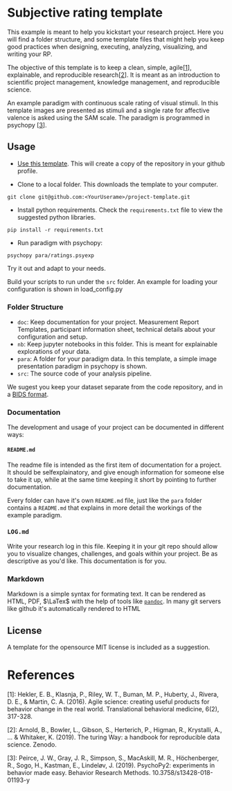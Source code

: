# Subjective rating template

This example is meant to help you kickstart your research project. Here you will find a folder structure, and some template files that might help you keep good practices when designing, executing, analyzing, visualizing, and writing your RP.

The objective of this template is to keep a clean, simple, agile[[1](1)], explainable, and reproducible research[[2](2)]. It is meant as an introduction to scientific project management, knowledge management, and reproducible science.

An example paradigm with continuous scale rating of visual stimuli. In this template images are presented as stimuli and a single rate for affective valence is asked using the SAM scale. The paradigm is programmed in psychopy [[3](3)].

## Usage

- [Use this template](https://github.com/WriessneggerLab/template-ratings/generate). This will create a copy of the repository in your github profile.

- Clone to a local folder. This downloads the template to your computer.
```
git clone git@github.com:<YourUserame>/project-template.git
```

- Install python requirements. Check the `requirements.txt` file to view the suggested python libraries.
```
pip install -r requirements.txt
```

- Run paradigm with psychopy:
```
psychopy para/ratings.psyexp
```
Try it out and adapt to your needs.

Build your scripts to run under the `src` folder. An example for loading your configuration is shown in load_config.py

### Folder Structure

- `doc`: Keep documentation for your project. Measurement Report Templates, participant information sheet, technical details about your configuration and setup.
- `nb`: Keep jupyter notebooks in this folder. This is meant for explainable explorations of your data.
- `para`: A folder for your paradigm data. In this template, a simple image presentation paradigm in psychopy is shown.
- `src`: The source code of your analysis pipeline.

We sugest you keep your dataset separate from the code repository, and in a [BIDS format](https://bids.neuroimaging.io/).

### Documentation
The development and usage of your project can be documented in different ways:

#### `README.md`
The readme file is intended as the first item of documentation for a project. It should be selfexplainatory, and give enough information for someone else to take it up, while at the same time keeping it short by pointing to further documentation.

Every folder can have it's own `README.md` file, just like the `para` folder contains a `README.md` that explains in more detail the workings of the example paradigm.

### `LOG.md`
Write your research log in this file. Keeping it in your git repo should allow you to visualize changes, challenges, and goals within your project. Be as descriptive as you'd like. This documentation is for you.

### Markdown
Markdown is a simple syntax for formating text. It can be rendered as HTML, PDF, $\LaTex$ with the help of tools like [`pandoc`](https://pandoc.org/). In many git servers like github it's automatically rendered to HTML

## License
A template for the opensource MIT license is included as a suggestion.

# References

[1]: Hekler, E. B., Klasnja, P., Riley, W. T., Buman, M. P., Huberty, J., Rivera, D. E., & Martin, C. A. (2016). Agile science: creating useful products for behavior change in the real world. Translational behavioral medicine, 6(2), 317-328.

[2]: Arnold, B., Bowler, L., Gibson, S., Herterich, P., Higman, R., Krystalli, A., ... & Whitaker, K. (2019). The turing Way: a handbook for reproducible data science. Zenodo.

[3]: Peirce, J. W., Gray, J. R., Simpson, S., MacAskill, M. R., Höchenberger, R., Sogo, H., Kastman, E., Lindeløv, J. (2019). PsychoPy2: experiments in behavior made easy. Behavior Research Methods. 10.3758/s13428-018-01193-y
